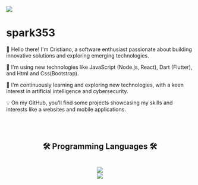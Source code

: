 
<img src="https://github.com/spark353/spark353/assets/166623238/6b5a99aa-2c26-4a9d-bfbf-c09c0a3e5802"/>

# spark353

<p align="left">👋 Hello there! I'm Cristiano, a software enthusiast passionate about building innovative solutions and exploring emerging technologies.</p>

<p align="left">🚀 I'm using new technologies like JavaScript (Node.js, React), Dart (Flutter), and Html and Css(Bootstrap).</p>

<p align="left">🌱 I'm continuously learning and exploring new technologies, with a keen interest in artificial intelligence and cybersecurity.</p>

<p align="left">💡 On my GitHub, you'll find some projects showcasing my skills and interests like a websites and mobile applications.</p>
<br>
<br>
<h2 align="center">🛠️ Programming Languages 🛠️</h2>
<br>
<div align="center">
<a href="https://skillicons.dev">
  <img src="https://skillicons.dev/icons?i=github,html,css,javascript,dart,java,react,nodejs" /><br>
    <img src="https://skillicons.dev/icons?i=bootstrap,electron,phpstorm,postman,figma,ai,ps,mysql" />
</a>
</div>

